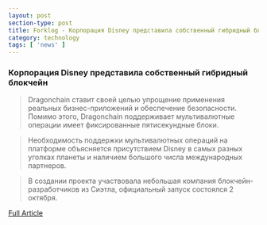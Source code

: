 ```yaml
---
layout: post
section-type: post
title: Forklog - Корпорация Disney представила собственный гибридный блокчейн
category: technology
tags: [ 'news' ]
---
```


### Корпорация Disney представила собственный гибридный блокчейн

> Dragonchain ставит своей целью упрощение применения реальных бизнес-приложений и обеспечение безопасности. Помимо этого, Dragonchain поддерживает мультивалютные операции имеет фиксированные пятисекундные блоки.

> Необходимость поддержки мультивалютных операций на платформе объясняется присутствием Disney в самых разных уголках планеты и наличием большого числа международных партнеров.

> В создании проекта участвовала небольшая компания блокчейн-разработчиков из Сиэтла, официальный запуск состоялся 2 октября.

[Full Article](http://forklog.com/korporatsiya-disney-predstavila-sobstvennyj-gibridnyj-blokchejn/)
